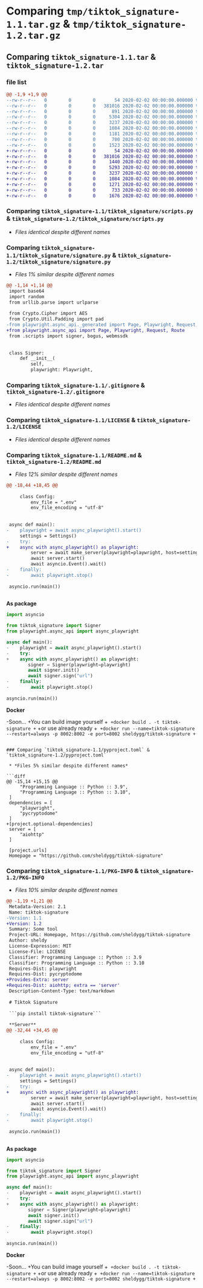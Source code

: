 # Comparing `tmp/tiktok_signature-1.1.tar.gz` & `tmp/tiktok_signature-1.2.tar.gz`

## Comparing `tiktok_signature-1.1.tar` & `tiktok_signature-1.2.tar`

### file list

```diff
@@ -1,9 +1,9 @@
--rw-r--r--   0        0        0       54 2020-02-02 00:00:00.000000 tiktok_signature-1.1/tiktok_signature/__init__.py
--rw-r--r--   0        0        0   381016 2020-02-02 00:00:00.000000 tiktok_signature-1.1/tiktok_signature/scripts.py
--rw-r--r--   0        0        0      891 2020-02-02 00:00:00.000000 tiktok_signature-1.1/tiktok_signature/server.py
--rw-r--r--   0        0        0     5304 2020-02-02 00:00:00.000000 tiktok_signature-1.1/tiktok_signature/signature.py
--rw-r--r--   0        0        0     3237 2020-02-02 00:00:00.000000 tiktok_signature-1.1/.gitignore
--rw-r--r--   0        0        0     1084 2020-02-02 00:00:00.000000 tiktok_signature-1.1/LICENSE
--rw-r--r--   0        0        0     1181 2020-02-02 00:00:00.000000 tiktok_signature-1.1/README.md
--rw-r--r--   0        0        0      700 2020-02-02 00:00:00.000000 tiktok_signature-1.1/pyproject.toml
--rw-r--r--   0        0        0     1523 2020-02-02 00:00:00.000000 tiktok_signature-1.1/PKG-INFO
+-rw-r--r--   0        0        0       54 2020-02-02 00:00:00.000000 tiktok_signature-1.2/tiktok_signature/__init__.py
+-rw-r--r--   0        0        0   381016 2020-02-02 00:00:00.000000 tiktok_signature-1.2/tiktok_signature/scripts.py
+-rw-r--r--   0        0        0     1440 2020-02-02 00:00:00.000000 tiktok_signature-1.2/tiktok_signature/server.py
+-rw-r--r--   0        0        0     5293 2020-02-02 00:00:00.000000 tiktok_signature-1.2/tiktok_signature/signature.py
+-rw-r--r--   0        0        0     3237 2020-02-02 00:00:00.000000 tiktok_signature-1.2/.gitignore
+-rw-r--r--   0        0        0     1084 2020-02-02 00:00:00.000000 tiktok_signature-1.2/LICENSE
+-rw-r--r--   0        0        0     1271 2020-02-02 00:00:00.000000 tiktok_signature-1.2/README.md
+-rw-r--r--   0        0        0      733 2020-02-02 00:00:00.000000 tiktok_signature-1.2/pyproject.toml
+-rw-r--r--   0        0        0     1676 2020-02-02 00:00:00.000000 tiktok_signature-1.2/PKG-INFO
```

### Comparing `tiktok_signature-1.1/tiktok_signature/scripts.py` & `tiktok_signature-1.2/tiktok_signature/scripts.py`

 * *Files identical despite different names*

### Comparing `tiktok_signature-1.1/tiktok_signature/signature.py` & `tiktok_signature-1.2/tiktok_signature/signature.py`

 * *Files 1% similar despite different names*

```diff
@@ -1,14 +1,14 @@
 import base64
 import random
 from urllib.parse import urlparse
 
 from Crypto.Cipher import AES
 from Crypto.Util.Padding import pad
-from playwright.async_api._generated import Page, Playwright, Request, Route
+from playwright.async_api import Page, Playwright, Request, Route
 from .scripts import signer, bogus, webmssdk
 
 
 class Signer:
     def __init__(
         self,
         playwright: Playwright,
```

### Comparing `tiktok_signature-1.1/.gitignore` & `tiktok_signature-1.2/.gitignore`

 * *Files identical despite different names*

### Comparing `tiktok_signature-1.1/LICENSE` & `tiktok_signature-1.2/LICENSE`

 * *Files identical despite different names*

### Comparing `tiktok_signature-1.1/README.md` & `tiktok_signature-1.2/README.md`

 * *Files 12% similar despite different names*

```diff
@@ -18,44 +18,45 @@
 
     class Config:
         env_file = ".env"
         env_file_encoding = "utf-8"
 
 
 async def main():
-    playwright = await async_playwright().start()
     settings = Settings()
-    try:
+    async with async_playwright() as playwright:
         server = await make_server(playwright=playwright, host=settings.host, port=settings.port)
         await server.start()
         await asyncio.Event().wait()
-    finally:
-        await playwright.stop()
 
 asyncio.run(main())
 
 ```
 
 **As package**
 
 ```python
 import asyncio
 
 from tiktok_signature import Signer
 from playwright.async_api import async_playwright
 
 async def main():
-    playwright = await async_playwright().start()
-    try:
+    async with async_playwright() as playwright:
         signer = Signer(playwright=playwright)
         await signer.init()
         await signer.sign("url")
-    finally:
-        await playwright.stop()
         
 asyncio.run(main())
 
 ```
 
 **Docker**
 
-Soon...
+You can build image yourself
+```
+docker build . -t tiktok-signature
+```
+or use already ready
+```
+docker run --name=tiktok-signature --restart=always -p 8002:8002 -e port=8002 sheldygg/tiktok-signature
+```
```

### Comparing `tiktok_signature-1.1/pyproject.toml` & `tiktok_signature-1.2/pyproject.toml`

 * *Files 5% similar despite different names*

```diff
@@ -15,14 +15,15 @@
     "Programming Language :: Python :: 3.9",
     "Programming Language :: Python :: 3.10",
 ]
 dependencies = [
     "playwright",
     "pycryptodome"
 ]
+[project.optional-dependencies]
 server = [
     "aiohttp"
 ]
 
 [project.urls]
 Homepage = "https://github.com/sheldygg/tiktok-signature"
```

### Comparing `tiktok_signature-1.1/PKG-INFO` & `tiktok_signature-1.2/PKG-INFO`

 * *Files 10% similar despite different names*

```diff
@@ -1,19 +1,21 @@
 Metadata-Version: 2.1
 Name: tiktok-signature
-Version: 1.1
+Version: 1.2
 Summary: Some tool
 Project-URL: Homepage, https://github.com/sheldygg/tiktok-signature
 Author: sheldy
 License-Expression: MIT
 License-File: LICENSE
 Classifier: Programming Language :: Python :: 3.9
 Classifier: Programming Language :: Python :: 3.10
 Requires-Dist: playwright
 Requires-Dist: pycryptodome
+Provides-Extra: server
+Requires-Dist: aiohttp; extra == 'server'
 Description-Content-Type: text/markdown
 
 # Tiktok Signature
 
 ```pip install tiktok-signature```
 
 **Server**
@@ -32,44 +34,45 @@
 
     class Config:
         env_file = ".env"
         env_file_encoding = "utf-8"
 
 
 async def main():
-    playwright = await async_playwright().start()
     settings = Settings()
-    try:
+    async with async_playwright() as playwright:
         server = await make_server(playwright=playwright, host=settings.host, port=settings.port)
         await server.start()
         await asyncio.Event().wait()
-    finally:
-        await playwright.stop()
 
 asyncio.run(main())
 
 ```
 
 **As package**
 
 ```python
 import asyncio
 
 from tiktok_signature import Signer
 from playwright.async_api import async_playwright
 
 async def main():
-    playwright = await async_playwright().start()
-    try:
+    async with async_playwright() as playwright:
         signer = Signer(playwright=playwright)
         await signer.init()
         await signer.sign("url")
-    finally:
-        await playwright.stop()
         
 asyncio.run(main())
 
 ```
 
 **Docker**
 
-Soon...
+You can build image yourself
+```
+docker build . -t tiktok-signature
+```
+or use already ready
+```
+docker run --name=tiktok-signature --restart=always -p 8002:8002 -e port=8002 sheldygg/tiktok-signature
+```
```

